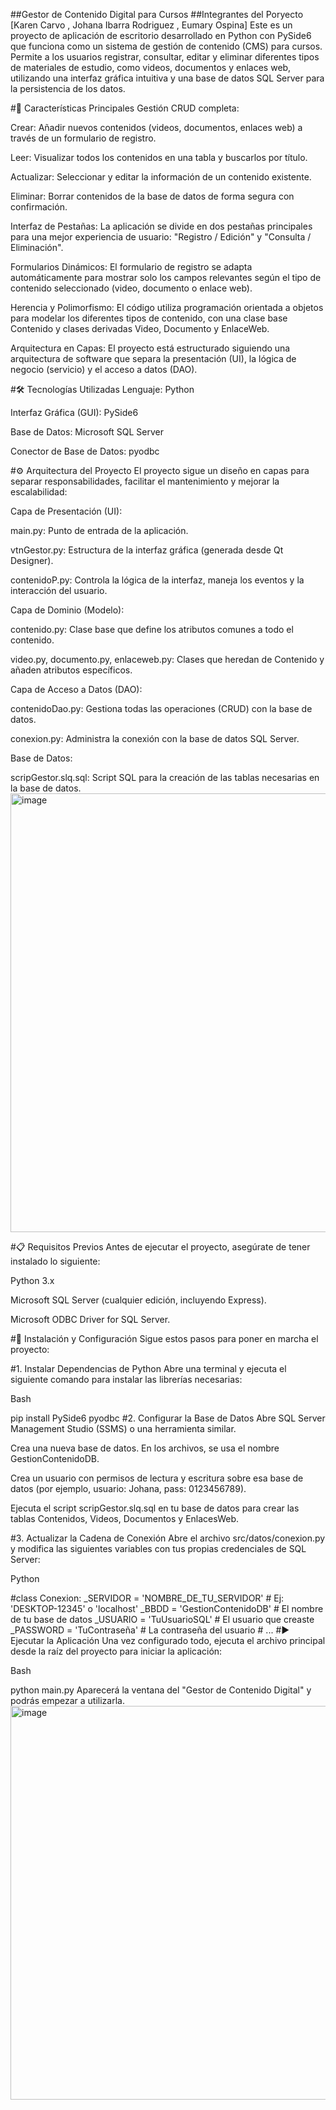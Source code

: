 ##Gestor de Contenido Digital para Cursos
##Integrantes del Poryecto [Karen Carvo , Johana Ibarra Rodriguez , Eumary Ospina]
Este es un proyecto de aplicación de escritorio desarrollado en Python con PySide6 que funciona como un sistema de gestión de contenido (CMS) para cursos. Permite a los usuarios registrar, consultar, editar y eliminar diferentes tipos de materiales de estudio, como videos, documentos y enlaces web, utilizando una interfaz gráfica intuitiva y una base de datos SQL Server para la persistencia de los datos.

#🚀 Características Principales
Gestión CRUD completa:

Crear: Añadir nuevos contenidos (videos, documentos, enlaces web) a través de un formulario de registro.

Leer: Visualizar todos los contenidos en una tabla y buscarlos por título.

Actualizar: Seleccionar y editar la información de un contenido existente.

Eliminar: Borrar contenidos de la base de datos de forma segura con confirmación.

Interfaz de Pestañas: La aplicación se divide en dos pestañas principales para una mejor experiencia de usuario: "Registro / Edición" y "Consulta / Eliminación".

Formularios Dinámicos: El formulario de registro se adapta automáticamente para mostrar solo los campos relevantes según el tipo de contenido seleccionado (video, documento o enlace web).

Herencia y Polimorfismo: El código utiliza programación orientada a objetos para modelar los diferentes tipos de contenido, con una clase base Contenido y clases derivadas Video, Documento y EnlaceWeb.

Arquitectura en Capas: El proyecto está estructurado siguiendo una arquitectura de software que separa la presentación (UI), la lógica de negocio (servicio) y el acceso a datos (DAO).

#🛠️ Tecnologías Utilizadas
Lenguaje: Python

Interfaz Gráfica (GUI): PySide6

Base de Datos: Microsoft SQL Server

Conector de Base de Datos: pyodbc

#⚙️ Arquitectura del Proyecto
El proyecto sigue un diseño en capas para separar responsabilidades, facilitar el mantenimiento y mejorar la escalabilidad:

Capa de Presentación (UI):

main.py: Punto de entrada de la aplicación.

vtnGestor.py: Estructura de la interfaz gráfica (generada desde Qt Designer).

contenidoP.py: Controla la lógica de la interfaz, maneja los eventos y la interacción del usuario.

Capa de Dominio (Modelo):

contenido.py: Clase base que define los atributos comunes a todo el contenido.

video.py, documento.py, enlaceweb.py: Clases que heredan de Contenido y añaden atributos específicos.

Capa de Acceso a Datos (DAO):

contenidoDao.py: Gestiona todas las operaciones (CRUD) con la base de datos.

conexion.py: Administra la conexión con la base de datos SQL Server.

Base de Datos:

scripGestor.slq.sql: Script SQL para la creación de las tablas necesarias en la base de datos.
<img width="1363" height="702" alt="image" src="https://github.com/user-attachments/assets/0f591c02-927b-4c8e-aca3-0c28abcc3514" />


#📋 Requisitos Previos
Antes de ejecutar el proyecto, asegúrate de tener instalado lo siguiente:

Python 3.x

Microsoft SQL Server (cualquier edición, incluyendo Express).

Microsoft ODBC Driver for SQL Server.

#🚀 Instalación y Configuración
Sigue estos pasos para poner en marcha el proyecto:

#1. Instalar Dependencias de Python
Abre una terminal y ejecuta el siguiente comando para instalar las librerías necesarias:

Bash

pip install PySide6 pyodbc
#2. Configurar la Base de Datos
Abre SQL Server Management Studio (SSMS) o una herramienta similar.

Crea una nueva base de datos. En los archivos, se usa el nombre GestionContenidoDB.

Crea un usuario con permisos de lectura y escritura sobre esa base de datos (por ejemplo, usuario: Johana, pass: 0123456789).

Ejecuta el script scripGestor.slq.sql en tu base de datos para crear las tablas Contenidos, Videos, Documentos y EnlacesWeb.

#3. Actualizar la Cadena de Conexión
Abre el archivo src/datos/conexion.py y modifica las siguientes variables con tus propias credenciales de SQL Server:

Python

#class Conexion:
    _SERVIDOR = 'NOMBRE_DE_TU_SERVIDOR'  # Ej: 'DESKTOP-12345' o 'localhost'
    _BBDD = 'GestionContenidoDB'         # El nombre de tu base de datos
    _USUARIO = 'TuUsuarioSQL'            # El usuario que creaste
    _PASSWORD = 'TuContraseña'           # La contraseña del usuario
    # ...
#▶️ Ejecutar la Aplicación
Una vez configurado todo, ejecuta el archivo principal desde la raíz del proyecto para iniciar la aplicación:

Bash

python main.py
Aparecerá la ventana del "Gestor de Contenido Digital" y podrás empezar a utilizarla.
<img width="800" height="630" alt="image" src="https://github.com/user-attachments/assets/bf8995c4-107d-4063-8ef9-421e5937d4ff" />



